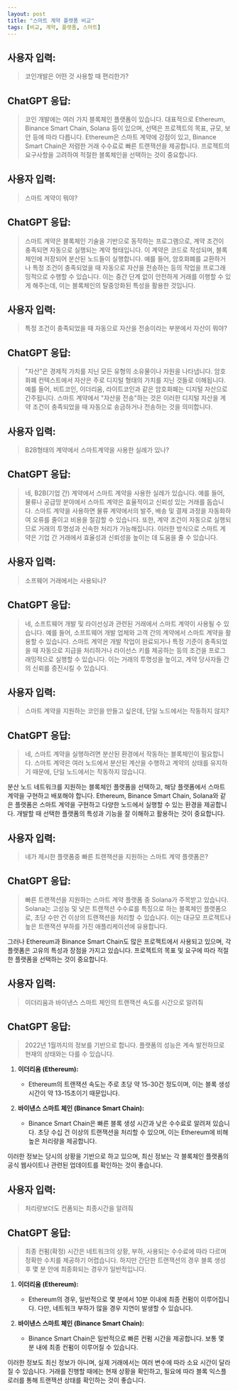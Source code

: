 ```yaml
---
layout: post
title: "스마트 계약 플랫폼 비교"
tags: [비교, 계약, 플랫폼, 스마트]
---
```


## 사용자 입력:
> 코인개발은 어떤 것 사용할 때 편리한가?

## ChatGPT 응답:
> 코인 개발에는 여러 가지 블록체인 플랫폼이 있습니다. 대표적으로 Ethereum, Binance Smart Chain, Solana 등이 있으며, 선택은 프로젝트의 목표, 규모, 보안 등에 따라 다릅니다. Ethereum은 스마트 계약에 강점이 있고, Binance Smart Chain은 저렴한 거래 수수료로 빠른 트랜잭션을 제공합니다. 프로젝트의 요구사항을 고려하여 적절한 블록체인을 선택하는 것이 중요합니다.

## 사용자 입력:
> 스마트 계약이 뭐야?

## ChatGPT 응답:
> 스마트 계약은 블록체인 기술을 기반으로 동작하는 프로그램으로, 계약 조건이 충족되면 자동으로 실행되는 계약 형태입니다. 이 계약은 코드로 작성되며, 블록체인에 저장되어 분산된 노드들이 실행합니다. 예를 들어, 암호화폐를 교환하거나 특정 조건이 충족되었을 때 자동으로 자산을 전송하는 등의 작업을 프로그래밍적으로 수행할 수 있습니다. 이는 중간 단계 없이 안전하게 거래를 이행할 수 있게 해주는데, 이는 블록체인의 탈중앙화된 특성을 활용한 것입니다.

## 사용자 입력:
> 특정 조건이 충족되었을 때 자동으로 자산을 전송이라는 부분에서 자산이 뭐야?

## ChatGPT 응답:
> "자산"은 경제적 가치를 지닌 모든 유형의 소유물이나 자원을 나타냅니다. 암호화폐 컨텍스트에서 자산은 주로 디지털 형태의 가치를 지닌 것들로 이해됩니다. 예를 들어, 비트코인, 이더리움, 라이트코인과 같은 암호화폐는 디지털 자산으로 간주됩니다. 스마트 계약에서 "자산을 전송"하는 것은 이러한 디지털 자산을 계약 조건이 충족되었을 때 자동으로 송금하거나 전송하는 것을 의미합니다.

## 사용자 입력:
> B2B형태의 계약에서 스마트계약을 사용한 실례가 있나?

## ChatGPT 응답:
> 네, B2B(기업 간) 계약에서 스마트 계약을 사용한 실례가 있습니다. 예를 들어, 물류나 공급망 분야에서 스마트 계약은 효율적이고 신뢰성 있는 거래를 돕습니다. 스마트 계약을 사용하면 물류 계약에서의 발주, 배송 및 결제 과정을 자동화하여 오류를 줄이고 비용을 절감할 수 있습니다. 또한, 계약 조건이 자동으로 실행되므로 거래의 투명성과 신속한 처리가 가능해집니다. 이러한 방식으로 스마트 계약은 기업 간 거래에서 효율성과 신뢰성을 높이는 데 도움을 줄 수 있습니다.

## 사용자 입력:
> 소프웨어 거래에서는 사용되나?

## ChatGPT 응답:
> 네, 소프트웨어 개발 및 라이선싱과 관련된 거래에서 스마트 계약이 사용될 수 있습니다. 예를 들어, 소프트웨어 개발 업체와 고객 간의 계약에서 스마트 계약을 활용할 수 있습니다. 스마트 계약은 개발 작업이 완료되거나 특정 기준이 충족되었을 때 자동으로 지급을 처리하거나 라이선스 키를 제공하는 등의 조건을 프로그래밍적으로 실행할 수 있습니다. 이는 거래의 투명성을 높이고, 계약 당사자들 간의 신뢰를 증진시킬 수 있습니다.

## 사용자 입력:
> 스마트 계약을 지원하는 코인을 만들고 싶은데, 단일 노드에서는 작동하지 않지?

## ChatGPT 응답:
> 네, 스마트 계약을 실행하려면 분산된 환경에서 작동하는 블록체인이 필요합니다. 스마트 계약은 여러 노드에서 분산된 계산을 수행하고 계약의 상태를 유지하기 때문에, 단일 노드에서는 작동하지 않습니다.

분산 노드 네트워크를 지원하는 블록체인 플랫폼을 선택하고, 해당 플랫폼에서 스마트 계약을 구현하고 배포해야 합니다. Ethereum, Binance Smart Chain, Solana와 같은 플랫폼은 스마트 계약을 구현하고 다양한 노드에서 실행할 수 있는 환경을 제공합니다. 개발할 때 선택한 플랫폼의 특성과 기능을 잘 이해하고 활용하는 것이 중요합니다.

## 사용자 입력:
> 네가 제시한 플랫폼중 빠른 트랜잭션을 지원하는 스마트 계약 플랫폼은?

## ChatGPT 응답:
> 빠른 트랜잭션을 지원하는 스마트 계약 플랫폼 중 Solana가 주목받고 있습니다. Solana는 고성능 및 낮은 트랜잭션 수수료를 특징으로 하는 블록체인 플랫폼으로, 초당 수만 건 이상의 트랜잭션을 처리할 수 있습니다. 이는 대규모 프로젝트나 높은 트랜잭션 부하를 가진 애플리케이션에 유용합니다.

그러나 Ethereum과 Binance Smart Chain도 많은 프로젝트에서 사용되고 있으며, 각 플랫폼은 고유의 특성과 장점을 가지고 있습니다. 프로젝트의 목표 및 요구에 따라 적절한 플랫폼을 선택하는 것이 중요합니다.

## 사용자 입력:
> 이더리움과 바이낸스 스마트 체인의 트랜잭션 속도를 시간으로 알려줘

## ChatGPT 응답:
> 2022년 1월까지의 정보를 기반으로 합니다. 플랫폼의 성능은 계속 발전하므로 현재의 상태와는 다를 수 있습니다.

1. **이더리움 (Ethereum):**
   - Ethereum의 트랜잭션 속도는 주로 초당 약 15-30건 정도이며, 이는 블록 생성 시간이 약 13-15초이기 때문입니다.

2. **바이낸스 스마트 체인 (Binance Smart Chain):**
   - Binance Smart Chain은 빠른 블록 생성 시간과 낮은 수수료로 알려져 있습니다. 초당 수십 건 이상의 트랜잭션을 처리할 수 있으며, 이는 Ethereum에 비해 높은 처리량을 제공합니다.

이러한 정보는 당시의 상황을 기반으로 하고 있으며, 최신 정보는 각 블록체인 플랫폼의 공식 웹사이트나 관련된 업데이트를 확인하는 것이 좋습니다.

## 사용자 입력:
> 처리량보더도 컨폼되는 최종시간을 알려줘

## ChatGPT 응답:
> 최종 컨펌(확정) 시간은 네트워크의 상황, 부하, 사용되는 수수료에 따라 다르며 정확한 수치를 제공하기 어렵습니다. 하지만 간단한 트랜잭션의 경우 블록 생성 후 몇 분 안에 최종화되는 경우가 일반적입니다.

1. **이더리움 (Ethereum):**
   - Ethereum의 경우, 일반적으로 몇 분에서 10분 이내에 최종 컨펌이 이루어집니다. 다만, 네트워크 부하가 많을 경우 지연이 발생할 수 있습니다.

2. **바이낸스 스마트 체인 (Binance Smart Chain):**
   - Binance Smart Chain은 일반적으로 빠른 컨펌 시간을 제공합니다. 보통 몇 분 내에 최종 컨펌이 이루어질 수 있습니다.

이러한 정보도 최신 정보가 아니며, 실제 거래에서는 여러 변수에 따라 소요 시간이 달라질 수 있습니다. 거래를 진행할 때에는 현재 상황을 확인하고, 필요에 따라 블록 익스플로러를 통해 트랜잭션 상태를 확인하는 것이 좋습니다.

